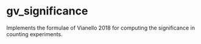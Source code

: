 # gv_significance
Implements the formulae of Vianello 2018 for computing the significance in counting experiments.
